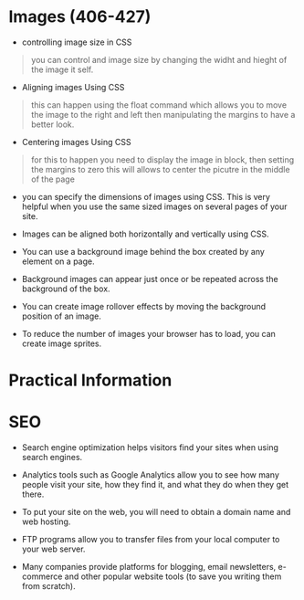 # Images (406-427)

* controlling image size in CSS
> you can control and image size by changing the widht and hieght of the image it self.

* Aligning images Using CSS
> this can happen using the float command which allows you to move the image to the right and left then manipulating the margins to have a better look.

* Centering images Using CSS
>for this to happen you need to display the image in block, then setting the margins to zero this will allows to center the picutre in the middle of the page 

* you can specify the dimensions of images using CSS.
This is very helpful when you use the same sized
images on several pages of your site.

* Images can be aligned both horizontally and vertically
using CSS.

* You can use a background image behind the box
created by any element on a page.
* Background images can appear just once or be
repeated across the background of the box.

* You can create image rollover effects by moving the
background position of an image.

* To reduce the number of images your browser has to
load, you can create image sprites.



# Practical Information 

# SEO

* Search engine optimization helps visitors find your
sites when using search engines.

* Analytics tools such as Google Analytics allow you to
see how many people visit your site, how they find it,
and what they do when they get there.

* To put your site on the web, you will need to obtain a
domain name and web hosting.

* FTP programs allow you to transfer files from your
local computer to your web server.

* Many companies provide platforms for blogging, email
newsletters, e-commerce and other popular website
tools (to save you writing them from scratch).